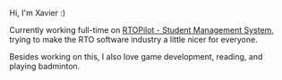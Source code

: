 Hi, I'm Xavier :)

Currently working full-time on [RTOPilot - Student Management System](https://www.rtopilot.com.au/), trying to make the RTO software industry a little nicer for everyone.

Besides working on this, I also love game development, reading, and playing badminton.

<!--
**xaviercarmo/xaviercarmo** is a ✨ _special_ ✨ repository because its `README.md` (this file) appears on your GitHub profile.

Here are some ideas to get you started:

- 🔭 I’m currently working on ...
- 🌱 I’m currently learning ...
- 👯 I’m looking to collaborate on ...
- 🤔 I’m looking for help with ...
- 💬 Ask me about ...
- 📫 How to reach me: ...
- 😄 Pronouns: ...
- ⚡ Fun fact: ...
-->
